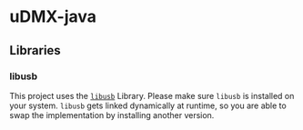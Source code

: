 # uDMX-java
## Libraries
### libusb
This project uses the [`libusb`](https://github.com/libusb/libusb) Library. Please make sure `libusb` is installed on your system. `libusb` gets linked dynamically at runtime, so you are able to swap the implementation by installing another version.
